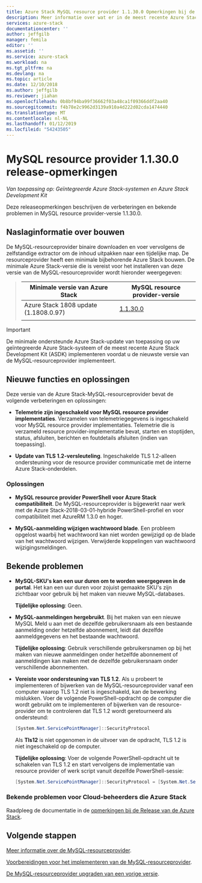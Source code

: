 ```yaml
---
title: Azure Stack MySQL resource provider 1.1.30.0 Opmerkingen bij de release | Microsoft Docs
description: Meer informatie over wat er in de meest recente Azure Stack MySQL resource provider update, inclusief bekende problemen, en waar om deze te downloaden.
services: azure-stack
documentationcenter: ''
author: jeffgilb
manager: femila
editor: ''
ms.assetid: ''
ms.service: azure-stack
ms.workload: na
ms.tgt_pltfrm: na
ms.devlang: na
ms.topic: article
ms.date: 12/10/2018
ms.author: jeffgilb
ms.reviewer: jiahan
ms.openlocfilehash: 0b8bf94ba99f36662f03a48ca1f09366ddf2aa40
ms.sourcegitcommit: f4b78e2c9962d3139a910a4d222d02cda1474440
ms.translationtype: MT
ms.contentlocale: nl-NL
ms.lasthandoff: 01/12/2019
ms.locfileid: "54243505"
---
```

# <a name="mysql-resource-provider-11300--release-notes"></a>MySQL resource provider 1.1.30.0 release-opmerkingen

*Van toepassing op: Geïntegreerde Azure Stack-systemen en Azure Stack Development Kit*

Deze releaseopmerkingen beschrijven de verbeteringen en bekende problemen in MySQL resource provider-versie 1.1.30.0.

## <a name="build-reference"></a>Naslaginformatie over bouwen
De MySQL-resourceprovider binaire downloaden en voer vervolgens de zelfstandige extractor om de inhoud uitpakken naar een tijdelijke map. De resourceprovider heeft een minimale bijbehorende Azure Stack bouwen. De minimale Azure Stack-versie die is vereist voor het installeren van deze versie van de MySQL-resourceprovider wordt hieronder weergegeven:

> |Minimale versie van Azure Stack|MySQL resource provider-versie|
> |-----|-----|
> |Azure Stack 1808 update (1.1808.0.97)|[1.1.30.0](https://aka.ms/azurestackmysqlrp11300)|
> |     |     |

> [!IMPORTANT]
> De minimale ondersteunde Azure Stack-update van toepassing op uw geïntegreerde Azure Stack-systeem of de meest recente Azure Stack Development Kit (ASDK) implementeren voordat u de nieuwste versie van de MySQL-resourceprovider implementeert.

## <a name="new-features-and-fixes"></a>Nieuwe functies en oplossingen
Deze versie van de Azure Stack-MySQL-resourceprovider bevat de volgende verbeteringen en oplossingen:

- **Telemetrie zijn ingeschakeld voor MySQL resource provider implementaties**. Verzamelen van telemetriegegevens is ingeschakeld voor MySQL resource provider implementaties. Telemetrie die is verzameld resource provider-implementatie bevat, starten en stoptijden, status, afsluiten, berichten en foutdetails afsluiten (indien van toepassing).

- **Update van TLS 1.2-versleuteling**. Ingeschakelde TLS 1.2-alleen ondersteuning voor de resource provider communicatie met de interne Azure Stack-onderdelen. 

### <a name="fixes"></a>Oplossingen

- **MySQL resource provider PowerShell voor Azure Stack compatibiliteit**. De MySQL-resourceprovider is bijgewerkt naar werk met de Azure Stack-2018-03-01-hybride PowerShell-profiel en voor compatibiliteit met AzureRM 1.3.0 en hoger.

- **MySQL-aanmelding wijzigen wachtwoord blade**. Een probleem opgelost waarbij het wachtwoord kan niet worden gewijzigd op de blade van het wachtwoord wijzigen. Verwijderde koppelingen van wachtwoord wijzigingsmeldingen.

## <a name="known-issues"></a>Bekende problemen 

- **MySQL-SKU's kan een uur duren om te worden weergegeven in de portal**. Het kan een uur duren voor zojuist gemaakte SKU's zijn zichtbaar voor gebruik bij het maken van nieuwe MySQL-databases. 

    **Tijdelijke oplossing**: Geen.

- **MySQL-aanmeldingen hergebruikt**. Bij het maken van een nieuwe MySQL Meld u aan met de dezelfde gebruikersnaam als een bestaande aanmelding onder hetzelfde abonnement, leidt dat dezelfde aanmeldgegevens en het bestaande wachtwoord. 

    **Tijdelijke oplossing**: Gebruik verschillende gebruikersnamen op bij het maken van nieuwe aanmeldingen onder hetzelfde abonnement of aanmeldingen kan maken met de dezelfde gebruikersnaam onder verschillende abonnementen.

- **Vereiste voor ondersteuning van TLS 1.2**. Als u probeert te implementeren of bijwerken van de MySQL-resourceprovider vanaf een computer waarop TLS 1.2 niet is ingeschakeld, kan de bewerking mislukken. Voer de volgende PowerShell-opdracht op de computer die wordt gebruikt om te implementeren of bijwerken van de resource-provider om te controleren dat TLS 1.2 wordt geretourneerd als ondersteund:

  ```powershell
  [System.Net.ServicePointManager]::SecurityProtocol
  ```

  Als **Tls12** is niet opgenomen in de uitvoer van de opdracht, TLS 1.2 is niet ingeschakeld op de computer.

    **Tijdelijke oplossing**: Voer de volgende PowerShell-opdracht uit te schakelen van TLS 1.2 en start vervolgens de implementatie van resource provider of werk script vanuit dezelfde PowerShell-sessie:

    ```powershell
    [System.Net.ServicePointManager]::SecurityProtocol = [System.Net.SecurityProtocolType]::Tls12
    ```
 
### <a name="known-issues-for-cloud-admins-operating-azure-stack"></a>Bekende problemen voor Cloud-beheerders die Azure Stack
Raadpleeg de documentatie in de [opmerkingen bij de Release van de Azure Stack](azure-stack-servicing-policy.md).

## <a name="next-steps"></a>Volgende stappen
[Meer informatie over de MySQL-resourceprovider](azure-stack-mysql-resource-provider.md).

[Voorbereidingen voor het implementeren van de MySQL-resourceprovider](azure-stack-mysql-resource-provider-deploy.md#prerequisites).

[De MySQL-resourceprovider upgraden van een vorige versie](azure-stack-mysql-resource-provider-update.md). 